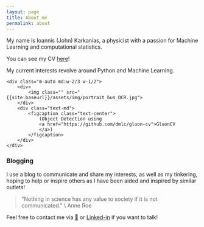 ```yaml
---
layout: page
title: About me
permalink: about
---
```


<div class="md:grid md:grid-cols-2 md:gap-3">
    <div class="m-auto">
        <p>My name is Ioannis (John) Karkanias, a physicist with a passion for Machine Learning and computational
            statistics.
            <div class="m-auto rounded-2xl bg-slate-700 text-center w-fit">
                <!-- <p class="pt-2 text-center font-bold text-lg text-slate-600 font-mono">Note</p> -->
                <p class="p-2 text-sm text-white font-mono">
                    You can see my CV <a class="text-blue-600 dark:text-slate-100 hover:underline"
                        href="{{site.baseurl}}/assets/pdf/CV_IoannisKarkanias.pdf">here</a>!</p>
            </div>
            My current interests
            revolve around Python and Machine Learning.</p>
    </div>

    <div class="m-auto md:w-2/3 w-1/2">
        <div>
            <img class="" src="{{site.baseurl}}/assets/img/portrait_bus_OCR.jpg">
        </div>
        <div class="text-md">
            <figcaption class="text-center">
                (Object Detection using
                <a href="https://github.com/dmlc/gluon-cv">GluonCV
                </a>)
            </figcaption>
        </div>
    </div>

</div>

<!-- TODO: Education and work summary -->

### Blogging

I use a blog to communicate and share my interests, as well as my tinkering, hoping to help or inspire others as I have
been aided and inspired by similar outlets!

> "Nothing in science has any value to society if it is not communicated." \\
> Anne Roe

Feel free to contact me via [📧](ioannis.karkanias@gmail.com) or
[Linked-in](https://www.linkedin.com/in/ioannis-karkanias-71996a1aa/) if you want to talk!